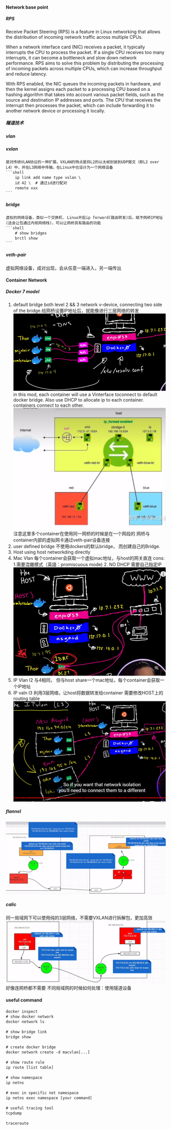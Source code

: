 #### Network base point

##### RPS
Receive Packet Steering (RPS) is a feature in Linux networking that allows the distribution of incoming network traffic across multiple CPUs.

When a network interface card (NIC) receives a packet, it typically interrupts the CPU to process the packet. If a single CPU receives too many interrupts, it can become a bottleneck and slow down network performance. RPS aims to solve this problem by distributing the processing of incoming packets across multiple CPUs, which can increase throughput and reduce latency.

With RPS enabled, the NIC queues the incoming packets in hardware, and then the kernel assigns each packet to a processing CPU based on a hashing algorithm that takes into account various packet fields, such as the source and destination IP addresses and ports. The CPU that receives the interrupt then processes the packet, which can include forwarding it to another network device or processing it locally.
##### 隧道技术

##### vlan
  
##### vxlan  
    是对传统VLAN协议的一种扩展。VXLAN的特点是将L2的以太帧封装到UDP报文（即L2 over L4）中，并在L3网络中传输。在Linux中也设计为一个网络设备
    ```shell
        ip link add name type vxlan \
        id 42 \  # 通过id进行配对
        remote xxx
    ```
##### bridge  
    虚拟的网络设备，类似一个交换机. Linux开启ip forward(路由转发)后，赋予网桥IP地址(这会让包通过内核网络栈)，可以让网桥具有路由的功能
    ```shell
        # show bridges
        brctl show
    ```
##### veth-pair  
  虚拟网络设备，成对出现，会从任意一端进入，另一端传出


#### Container Network

##### Docker 7 model
1.  default bridge
    both level 2 && 3 network v-device, connecting two side of the bridge.给网桥设置IP地址后，就能像进行三层网络的转发
    ![](/images/image.png.png)
    in this mod, each container will use a Vinterface toconnect to default
    docker bridge.
    Also use DHCP to allocate ip to each container. containers connect to each other.
    ![](/images/2023-01-19-13-43-47.png)
    注意这里多个container在使用同一网桥的时候是在一个网段的
    网桥与container内部的虚拟网卡通过veth-pair设备连接
2.  user defined bridge
    不使用dockers的默认bridge， 而创建自己的Bridge.
3.  Host
    using host networkding directly
4.  Mac Vlan
    每个container会获取一个虚拟mac地址，与host的网关直连
    cons: 1.需要混雜模式（英語：promiscuous mode) 2. NO DHCP 需要自己指定IP
    ![](/images/2023-01-19-10-57-27.png)
5. IP Vlan l2
    与4相同， 但与host share一个mac地址，每个container会获取一个IP地址
6. IP valn l3
    利用3层网络，让host将数据转发给container 需要修改HOST上的routing table
    ![](/images/2023-01-19-10-58-17.png)

##### flannel 
![](/images/2023-01-20-11-34-43.png)
##### calic
同一局域网下可以使用纯的3层网络，不需要VXLAN进行拆解包，更加高效
![](/images/2023-01-20-11-45-48.png)
好像连网桥都不需要
不同局域网的时候如何处理：使用隧道设备
#### useful command

```shell
docker inspect
# show docker network
docker network ls

# show bridge link
bridge show

# create docker bridge
docker network create -d macvlan[...]

# show route rule
ip route [list table]

# show namespace
ip netns 

# exec in specific net namespace
ip netns exec namespace [your command]

# useful tracing tool
tcpdump

traceroute
```

